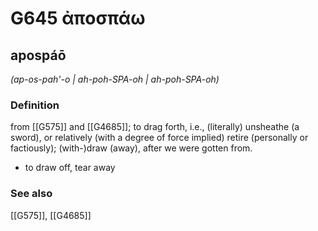 # G645 ἀποσπάω

## apospáō

_(ap-os-pah'-o | ah-poh-SPA-oh | ah-poh-SPA-oh)_

### Definition

from [[G575]] and [[G4685]]; to drag forth, i.e., (literally) unsheathe (a sword), or relatively (with a degree of force implied) retire (personally or factiously); (with-)draw (away), after we were gotten from.

- to draw off, tear away

### See also

[[G575]], [[G4685]]

